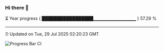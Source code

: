 ### Hi there 👋

⏳ Year progress { █████████████████▁▁▁▁▁▁▁▁▁▁▁▁▁ } 57.29 %

---

⏰ Updated on Tue, 29 Jul 2025 02:20:23 GMT

![Progress Bar CI](https://github.com/liununu/liununu/workflows/Progress%20Bar%20CI/badge.svg)
